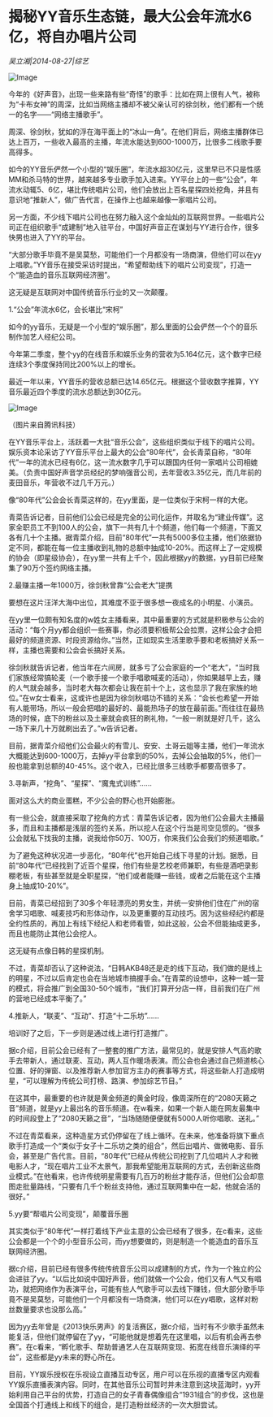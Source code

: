 # 揭秘YY音乐生态链，最大公会年流水6亿，将自办唱片公司

*吴立湘|2014-08-27|综艺*

![Image](http://p2.pstatp.com/large/6ed600039fd8ba78e0ed)

今年的《好声音》，出现一些来路有些“奇怪”的歌手：比如在网上很有人气，被称为“卡布女神”的周深，比如当网络主播却不被父亲认可的徐剑秋，他们都有一个统一的名字——“网络主播歌手”。

周深、徐剑秋，犹如的浮在海平面上的“冰山一角”。在他们背后，网络主播群体已达上百万，一些收入最高的主播，年流水能达到600-1000万，比很多二线歌手要高得多。

如今的YY音乐俨然一个小型的“娱乐圈”，年流水超30亿元，这里早已不只是性感MM和杀马特的世界，越来越多专业歌手加入进来。YY平台上的一些“公会”，年流水动辄5、6亿，堪比传统唱片公司，他们会放出上百名星探四处挖角，并且有意识地“推新人”，做广告代言，在操作上也越来越像一家唱片公司。

另一方面，不少线下唱片公司也在努力融入这个金灿灿的互联网世界。一些唱片公司正在组织歌手“成建制”地入驻平台，中国好声音正在谋划与YY进行合作，很多快男也进入了YY的平台。

“大部分歌手毕竟不是吴莫愁，可能他们一个月都没有一场商演，但他们可以在yy上唱歌。”YY音乐在接受采访时提出，“希望帮助线下的唱片公司变现”，打造一个“能造血的音乐互联网经济圈”。

这无疑是互联网对中国传统音乐行业的又一次颠覆。

1.“公会”年流水6亿，会长堪比“宋柯”

如今的yy音乐，无疑是一个小型的“娱乐圈”，那么里面的公会俨然一个个的音乐制作加艺人经纪公司。

今年第二季度，整个yy的在线音乐和娱乐业务的营收为5.164亿元，这个数字已经连续3个季度保持同比200%以上的增长。

最近一年以来，YY音乐的营收总额已达14.65亿元。根据这个营收数字推算，YY音乐最近四个季度的流水总额达到30亿元。

![Image](http://p3.pstatp.com/large/6ed900011b9a513c377b)

（图片来自腾讯科技）

在YY音乐平台上，活跃着一大批“音乐公会”，这些组织类似于线下的唱片公司。娱乐资本论采访了YY音乐平台上最大的公会“80年代”，会长青菜自称，“80年代”一年的流水已经有6亿，这一流水数字几乎可以跟国内任何一家唱片公司相媲美。（负责中国好声音学员经纪的梦响强音公司，去年营收3.35亿元，而几年前的麦田音乐，年营收不过几千万元。）

像“80年代”公会会长青菜这样的，在yy里面，是一位类似于宋柯一样的大佬。

青菜告诉记者，目前他们公会已经是完全的公司化运作，并取名为“建业传媒”。这家全职员工不到100人的公会，旗下一共有几十个频道，他们每一个频道，下面又各有几十个主播。据青菜介绍，目前“80年代”一共有5000多位主播，他们依据协定不同，都能在每一位主播收到礼物的总额中抽成10-20%。而这样上了一定规模的协会（即星级协会），在yy里一共有上千个，因此根据yy的数据，yy目前已经聚集了90万个签约网络主播。

2.最赚主播一年1000万，徐剑秋曾靠“公会老大”提携

要想在这片汪洋大海中出位，其难度不亚于很多想一夜成名的小明星、小演员。

在yy里一位颇有知名度的w姓女主播看来，其中最重要的方式就是积极参与公会的活动：“每个月yy都会组织一些赛事，你必须要积极帮公会拉票，这样公会才会把最好的频道资源、时段资源给你。”当然，正如现实生活里歌手要和老板搞好关系一样，主播也需要和公会会长搞好关系。

徐剑秋就告诉记者，他当年在六间房，就多亏了公会家庭的一个“老大”，“当时我们家族经常搞轮麦（一个歌手接一个歌手唱歌喊麦的活动），你如果越早上去，赚的人气就会越多，当时老大每次都会让我在前十个上，这也显示了我在家族的地位。”在w女士看来，这或许也是因为徐剑秋唱功不错的关系：“会长也希望一开始有人能带场，所以一般会把唱的最好的、最能热场子的放在最前面。”而往往在最热场的时候，底下的粉丝以及土豪就会疯狂的刷礼物，“一般一刷就是好几千，这么一场下来几十万就刷出去了。”w告诉记者。

目前，据青菜介绍他们公会最火的有雪儿、安安、土哥云姐等主播，他们一年流水大概能达到600-1000万，去掉yy平台拿到的50%，去掉公会抽取的5%，他们一般也能拿到总额的40-45%。这个收入，已经比很多三线歌手都要高很多了。

3.寻新声，“挖角”、“星探”、“魔鬼式训练”……

面对这么大的商业蛋糕，不少公会的野心也开始膨胀。

有一些公会，就直接采取了挖角的方式：青菜告诉记者，因为他们公会最大主播最多，而且和主播都是浅层的签约关系，所以挖人在这个行当是司空见惯的。“很多公会就私下找我的主播，说我给你50万、100万，你来我们公会我们的频道唱歌。”

为了避免这种状况进一步恶化，“80年代”也开始自己线下寻星的计划。据悉，目前“80年代”已经找到了近百个星探，他们有些是艺校老师兼职，有些是酒吧录影棚老板，有些甚至就是全职星探，“他们或者能赚一些钱，或者之后能在这个主播身上抽成10-20%”。

目前，青菜已经招到了30多个年轻漂亮的男女生，并统一安排他们住在广州的宿舍学习唱歌、喊麦技巧和形体动作，以及更重要的互动技巧。因为这些经纪约都是全约性质的，再加上有线下经纪人和老师看管，如此这般，公会不但能抽成更多，而且也能防止其他公会挖人。

这无疑有点像日韩的星探机制。

不过，青菜却否认了这种说法，“日韩AKB48还是走的线下互动，我们做的是线上的明星，不过以后肯定也会在当地城市搞握手会。”在青菜的设想中，这种一城一营的模式，将会推广到全国30-50个城市，“我们打算开分店一样，目前我们在广州的营地已经成本平衡了。”

4.推新人，“联麦”、“互动”、打造“十二乐坊”……

培训好了之后，下一步则是通过线上进行打造推广。

据c介绍，目前公会已经有了一整套的推广方法，最常见的，就是安排人气高的歌手去带新人，通过联麦、互动，两人互作暖场表演。而公会也会通过自己频道核心位置、好的弹窗、以及推荐新人参加官方主办的赛事等方式，将这些新人打造成明星，“可以理解为传统公司打榜、路演、参加综艺节目。”

在这其中，最重要的也许就是黄金频道的黄金时段，像周深所在的“2080天籁之音”频道，就是yy上最出名的音乐频道。在w看来，如果一个新人能在网友最集中的时间段登上了“2080天籁之音”，“当场随随便便就有5000人听你唱歌、送礼。”

不过在青菜看来，这种造星方式仍停留在了线上循环。在未来，他准备将旗下重点歌手打造成一个“类似于女子十二乐坊之类的组合”，然后出唱片、做微电影、音乐会，甚至是广告代言。目前，“80年代”已经从传统公司挖到了几位唱片人才和微电影人才，“现在唱片工业不太景气，那我希望能用互联网的方式，去创新这些商业模式。”在他看来，也许传统明星需要有几百万的粉丝才能存活，但他们公会却意图走批量路线，“只要有几千个粉丝支持他，通过互联网集中在一起，他就会活的很好。”

5.yy要“帮唱片公司变现”，颠覆音乐圈

其实类似于“80年代”一样打着线下产业主意的公会已经有了很多，在c看来，这些公会都是一个个的小型音乐公司，而yy想要做的，则是制造一个能造血的音乐互联网经济圈。

据c介绍，目前已经有很多传统传统音乐公司以成建制的方式，作为一个独立的公会进驻了yy。“以后比如说中国好声音，他们就做一个公会，他们又有人气又有唱功，就把网络作为表演平台，可能有些人气歌手可以去线下赚钱，但大部分歌手毕竟不是吴莫愁，可能他们一个月都没有一场商演，他们可以在yy唱歌，这样对粉丝数量要求也没那么高。”

因为yy去年曾是《2013快乐男声》的复活赛区，据c介绍，当时有不少歌手虽然未能复活，但他们就停留在了yy，“可能他就是想着先在这里唱，以后有机会再去参赛”。在c看来，“孵化歌手、帮助普通艺人在互联网变现、拓宽在线音乐演绎的平台”，这些都是yy未来的野心所在。

目前，YY娱乐授权在乐视设立直播互动专区，用户可以在乐视的直播专区内观看YY娱乐直播表演内容。同时，在其他音乐公司暂时并未注意到这块蓝海时，yy开始利用自己平台的优势，打造自己的女子青春偶像组合“1931组合”的步伐，这也是全国首个打通线上和线下的组合，是打造粉丝经济的一次大胆尝试。

